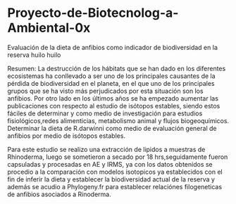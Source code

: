 # Proyecto-de-Biotecnolog-a-Ambiental-0x

Evaluación de la dieta de anfibios como indicador de biodiversidad en la reserva huilo huilo

Resumen: La destrucción de los hábitats que se han dado en los diferentes ecosistemas ha conllevado a ser uno de los principales causantes  de la pérdida de biodiversidad en el planeta, en  el que uno de los principales grupos que se ha visto más perjudicados por esta situación son los anfibios. Por otro lado en los últimos años se ha empezado aumentar las publicaciones con respecto al estudio de isótopos estables, siendo estos fáciles de determinar y como medio de investigación para estudios fisiológicos,redes alimenticias, metabolismo animal y flujos biogeoquímicos. Determinar la dieta de R.darwinni como medio de evaluación general de anfibios por medio de isótopos estables. 

Para este estudio se realizo una extracción de lipidos a muestras de Rhinoderma, luego se sometieron a secado por 18 hrs,seguidamente fueron capsuladas y procesadas  en AE y IRMS, ya con los datos obtenidos se procedio a la comparación con  modelos isotopicos ya establecidos con el fin de inferir la dieta y establecer la biodiversidad actual de la reserva  y además se acudio a Phylogeny.fr para establecer  relaciónes filogeneticas de anfibios  asociados a Rinoderma.
